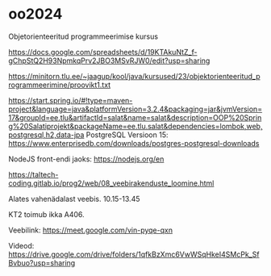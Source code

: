 # oo2024
Objetorienteeritud programmeerimise kursus


https://docs.google.com/spreadsheets/d/19KTAkuNtZ_f-gChpStQ2H93NpmkqPrv2JBO3MSvRJW0/edit?usp=sharing

https://minitorn.tlu.ee/~jaagup/kool/java/kursused/23/objektorienteeritud_programmeerimine/proovikt1.txt

https://start.spring.io/#!type=maven-project&language=java&platformVersion=3.2.4&packaging=jar&jvmVersion=17&groupId=ee.tlu&artifactId=salat&name=salat&description=OOP%20Spring%20Salatiprojekt&packageName=ee.tlu.salat&dependencies=lombok,web,postgresql,h2,data-jpa
PostgreSQL Versioon 15: https://www.enterprisedb.com/downloads/postgres-postgresql-downloads

NodeJS front-endi jaoks: https://nodejs.org/en

https://taltech-coding.gitlab.io/prog2/web/08_veebirakenduste_loomine.html

Alates vahenädalast veebis. 10.15-13.45

KT2 toimub ikka A406.

Veebilink: https://meet.google.com/vin-pyqe-qxn

Videod: https://drive.google.com/drive/folders/1qfkBzXmc6VwWSqHkeI4SMcPk_SfBvbuo?usp=sharing
